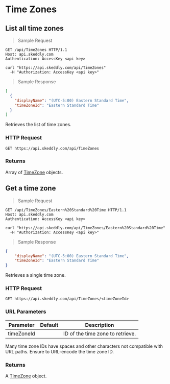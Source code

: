 # Time Zones

## List all time zones

> Sample Request

```http
GET /api/TimeZones HTTP/1.1
Host: api.skeddly.com
Authentication: AccessKey <api key>
```

```shell
curl "https://api.skeddly.com/api/TimeZones"
  -H "Authorization: AccessKey <api key>"
```

> Sample Response

```json
[
  {
    "displayName": "(UTC-5:00) Eastern Standard Time",
    "timeZoneId": "Eastern Standard Time"
  }
]
```

Retrieves the list of time zones.

### HTTP Request

`GET https://api.skeddly.com/api/TimeZones`

### Returns

Array of [TimeZone](#timezone) objects.

## Get a time zone

> Sample Request

```http
GET /api/TimeZones/Eastern%20Standard%20Time HTTP/1.1
Host: api.skeddly.com
Authentication: AccessKey <api key>
```

```shell
curl "https://api.skeddly.com/api/TimeZones/Eastern%20Standard%20Time"
  -H "Authorization: AccessKey <api key>"
```

> Sample Response

```json
{
    "displayName": "(UTC-5:00) Eastern Standard Time",
    "timeZoneId": "Eastern Standard Time"
}
```

Retrieves a single time zone.

### HTTP Request

`GET https://api.skeddly.com/api/TimeZones/<timeZoneId>`

### URL Parameters

Parameter | Default | Description
--------- | ------- | -----------
timeZoneId | | ID of the time zone to retrieve.

<aside class="notice">Many time zone IDs have spaces and other characters not compatible with URL paths. Ensure to URL-encode the time zone ID.</aside>


### Returns

A [TimeZone](#timezone) object.
